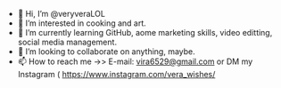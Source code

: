 - 👋 Hi, I’m @veryveraLOL
- 👀 I’m interested in cooking and art.
- 🌱 I’m currently learning GitHub, aome marketing skills, video editting, social media management.
- 💞️ I’m looking to collaborate on anything, maybe.
- 📫 How to reach me ->> E-mail: vira6529@gmail.com  or DM my Instagram ( https://www.instagram.com/vera_wishes/

<!---
veryveraLOL/veryveraLOL is a ✨ special ✨ repository because its `README.md` (this file) appears on your GitHub profile.
You can click the Preview link to take a look at your changes.
--->
